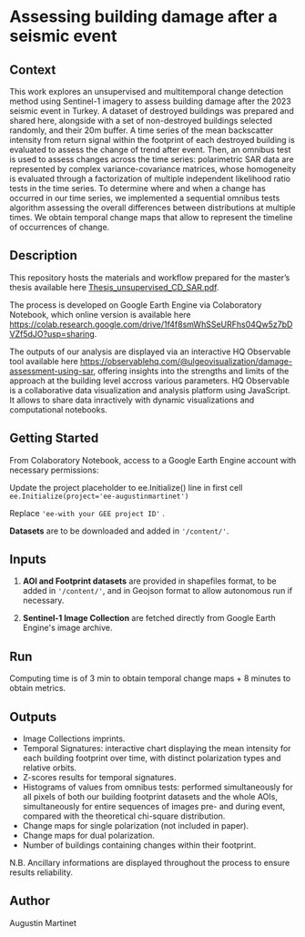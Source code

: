 # Assessing building damage after a seismic event

## Context
This work explores an unsupervised and multitemporal change detection method using Sentinel-1 imagery to assess building damage after the 2023 seismic event in Turkey. A dataset of destroyed buildings was prepared and shared here, alongside with a set of non-destroyed buildings selected randomly, and their 20m buffer. A time series of the mean backscatter intensity from return signal within the footprint of each destroyed building is evaluated to assess the change of trend after event. Then, an omnibus test is used to assess changes across the time series: polarimetric SAR data are represented by complex variance-covariance matrices, whose homogeneity is evaluated through a factorization of multiple independent likelihood ratio tests in the time series. To determine where and when a change has occurred in our time series, we implemented a sequential omnibus tests algorithm assessing the overall differences between distributions at multiple times. We obtain temporal change maps that allow to represent the timeline of occurrences of change.

## Description
This repository hosts the materials and workflow prepared for the master’s thesis available here [Thesis_unsupervised_CD_SAR.pdf](https://github.com/Augustin-Ma/AssessingDamage/blob/c4b3684e43d7ef0a3073fcd298918a7df92f28cc/Thesis_unsupervised_CD_SAR.pdf). 

The process is developed on Google Earth Engine via Colaboratory Notebook, which online version is available here https://colab.research.google.com/drive/1f4f8smWhSSeURFhs04Qw5z7bDVZf5dJO?usp=sharing.

The outputs of our analysis are displayed via an interactive HQ Observable tool available here https://observablehq.com/@ulgeovisualization/damage-assessment-using-sar, offering insights into the strengths and limits of the approach at the building level accross various parameters. HQ Observable is a collaborative data visualization and analysis platform using JavaScript. It allows to share data inractively with dynamic visualizations and computational notebooks.


## Getting Started

From Colaboratory Notebook, access to a Google Earth Engine account with necessary permissions:

Update the project placeholder to ee.Initialize() line in first cell 
`ee.Initialize(project='ee-augustinmartinet')`

Replace `'ee-with your GEE project ID'` .

**Datasets** are to be downloaded and added in `'/content/'`.


## Inputs

1. **AOI and Footprint datasets** are provided in shapefiles format, to be added in `'/content/'`, and in Geojson format to allow autonomous run if necessary.

2. **Sentinel-1 Image Collection** are fetched directly from Google Earth Engine's image archive.


## Run

Computing time is of 3 min to obtain temporal change maps + 8 minutes to obtain metrics. 


## Outputs
- Image Collections imprints.
- Temporal Signatures: interactive chart displaying the mean intensity for each building footprint over time, with distinct polarization types and relative orbits.
- Z-scores results for temporal signatures.
- Histograms of values from omnibus tests: performed simultaneously for all pixels of both our building footprint datasets and the whole AOIs, simultaneously for entire sequences of images pre- and during event, compared with the theoretical chi-square distribution.
- Change maps for single polarization (not included in paper).
- Change maps for dual polarization.
- Number of buildings containing changes within their footprint.

N.B. Ancillary informations are displayed throughout the process to ensure results reliability.


## Author
Augustin Martinet
